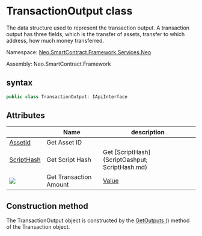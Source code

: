 # TransactionOutput class

The data structure used to represent the transaction output. A transaction output has three fields, which is the transfer of assets, transfer to which address, how much money transferred.

Namespace: [Neo.SmartContract.Framework.Services.Neo](../neo.md)

Assembly: Neo.SmartContract.Framework

## syntax

```c#
public class TransactionOutput: IApiInterface
```

## Attributes

| | Name | description |
| ---------------------------------------- | ---------------------------------------- | ------ |
| [AssetId](TransactionOutput/AssetId.md) | Get Asset ID | | [Asset_id
| [ScriptHash](TransactionOutput/ScriptHash.md) | Get Script Hash | Get [ScriptHash](ScriptOashput; ScriptHash.md) 
| ![](https://i-msdn.sec.s-msft.com/dynimg/IC74937.jpeg) | Get Transaction Amount      | [Value](TransactionOutput/Value.md) |

## Construction method

The TransactionOutput object is constructed by the [GetOutputs ()](Transaction/GetOutputs.md) method of the Transaction object.
